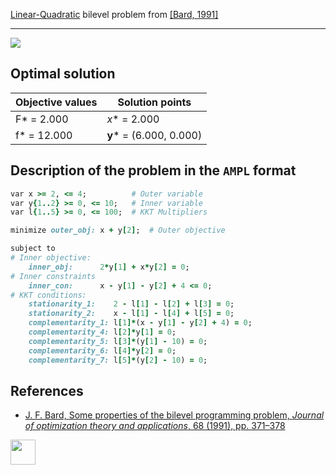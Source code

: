 [Linear-Quadratic](/BASBLib/LP-QP-problems) bilevel problem from [\[Bard, 1991\]][Bard, 1991]

---

![](https://github.com/basblsolver/BASBLib/wiki/images/b_1991_02_eq.jpg)

## Optimal solution

Objective values   | Solution points         |
------------------ | ----------------------- |
F* = 2.000         | _x_* = 2.000            |
f* = 12.000        | __y__* = (6.000, 0.000) |

## Description of the problem in the `AMPL` format

```ruby
var x >= 2, <= 4;          # Outer variable
var y{1..2} >= 0, <= 10;   # Inner variable
var l{1..5} >= 0, <= 100;  # KKT Multipliers

minimize outer_obj: x + y[2];  # Outer objective

subject to
# Inner objective:
    inner_obj:      2*y[1] + x*y[2] = 0;
# Inner constraints
    inner_con:      x - y[1] - y[2] + 4 <= 0;
# KKT conditions:
    stationarity_1:    2 - l[1] - l[2] + l[3] = 0;
    stationarity_2:    x - l[1] - l[4] + l[5] = 0;
    complementarity_1: l[1]*(x - y[1] - y[2] + 4) = 0;
    complementarity_4: l[2]*y[1] = 0;
    complementarity_5: l[3]*(y[1] - 10) = 0;
    complementarity_6: l[4]*y[2] = 0;
    complementarity_7: l[5]*(y[2] - 10) = 0;
```

##  References

 - [J. F. Bard, Some properties of the bilevel programming problem, *Journal of optimization theory and applications*, 68 (1991), pp. 371–378](https://doi.org/10.1007/BF00941574)

[<img src="http://www.interupgrade.com/images/pfeil-backbutton.png" width="40" height="40">](/BASBLib/LP-QP-problems "Back to summary of LP-QP bilevel problems")

[Bard, 1991]: https://doi.org/10.1007/BF00941574